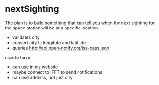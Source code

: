 # nextSighting

The plan is to build something that can tell you when the next sighting for the space station will be at a specific location.

- validates city
- convert city to longitute and latitude
- queries http://api.open-notify.org/iss-pass.json

nice to have
- can use in my website
- maybe connect to IFFT to send notifications
- can use address, not just city
